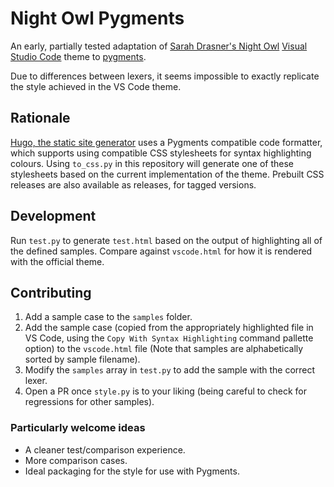 # Night Owl Pygments

An early, partially tested adaptation of
[Sarah Drasner's Night Owl](https://github.com/sdras/night-owl-vscode-theme)
[Visual Studio Code](https://code.visualstudio.com)
theme to [pygments](http://pygments.org/).

Due to differences between lexers, it seems impossible to exactly replicate the
style achieved in the VS Code theme.

## Rationale

[Hugo, the static site generator](https://gohugo.io) uses a Pygments
compatible code formatter, which supports using compatible CSS stylesheets for
syntax highlighting colours. Using `to_css.py` in this repository will generate
one of these stylesheets based on the current implementation of the theme.
Prebuilt CSS releases are also available as releases, for tagged versions.

## Development

Run `test.py` to generate `test.html` based on the output of highlighting all
of the defined samples. Compare against `vscode.html` for how it is rendered
with the official theme.

## Contributing

1. Add a sample case to the `samples` folder.
2. Add the sample case (copied from the appropriately highlighted file in VS
   Code, using the `Copy With Syntax Highlighting` command pallette option)
   to the `vscode.html` file (Note that samples are alphabetically sorted by
   sample filename).
3. Modify the `samples` array in `test.py` to add the sample with the correct
   lexer.
4. Open a PR once `style.py` is to your liking (being careful to check for
   regressions for other samples).

### Particularly welcome ideas

* A cleaner test/comparison experience.
* More comparison cases.
* Ideal packaging for the style for use with Pygments.
